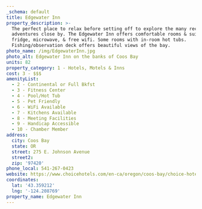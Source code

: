 ```yaml
---
_schema: default
title: Edgewater Inn
property_description: >-
  The perfect place to relax before setting off to explore the many recreational
  adventures close by. The Edgewater Inn offers comfortable rooms & suites with
  fridge, microwave, & free wifi. Some rooms with in-room hot tubs.
  Fishing/observation deck offers beautiful views of the bay. 
photo_name: /img/EdgewaterInn.jpg
photo_alt: Edgewater Inn on the banks of Coos Bay
units: 82
property_category: 1 - Hotels, Motels & Inns
cost: 3 - $$$
amenityList:
  - 2 - Continental or Full Bkfst
  - 3 - Fitness Center
  - 4 - Pool/Hot Tub
  - 5 - Pet Friendly
  - 6 - WiFi Available
  - 7 - Kitchens Available
  - 8 - Meeting Facilities
  - 9 - Handicap Accessible
  - 10 - Chamber Member
address:
  city: Coos Bay
  state: OR
  street: 275 E. Johnson Avenue
  street2:
  zip: '97420'
phone_local: 541-267-0423
website: https://www.choicehotels.com/en-ca/oregon/coos-bay/choice-hotels/or339
coordinates:
  lat: '43.359212'
  lng: '-124.208769'
property_name: Edgewater Inn
---
```

